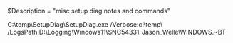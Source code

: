 
$Description = "misc setup diag notes and commands"





C:\temp\SetupDiag\SetupDiag.exe /Verbose:c:\temp\ /LogsPath:D:\Logging\Windows11\SNC54331-Jason_Welle\WINDOWS.~BT